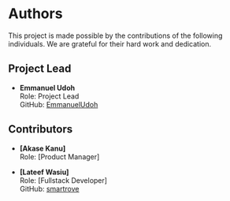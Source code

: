 # Authors
This project is made possible by the contributions of the following individuals. We are grateful for their hard work and dedication.

## Project Lead

- **Emmanuel Udoh**  
  Role: Project Lead  
  GitHub: [EmmanuelUdoh](https://github.com/EmmanuelUdoh)  

## Contributors

- **[Akase Kanu]**  
  Role: [Product Manager]

- **[Lateef Wasiu]**  
  Role: [Fullstack Developer]  
  GitHub: [smartrove](https://github.com/smartrove)  

